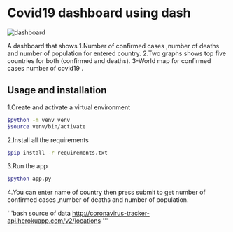 # Covid19 dashboard using dash

![dashboard](../res/covid19_dashboard.png)

A dashboard that shows 
1.Number of confirmed cases ,number of deaths and number of population for entered country.
2.Two graphs shows top five  countries for both (confirmed and deaths).
3-World map for confirmed cases number of covid19 .

## Usage and installation

1.Create and activate a virtual environment

```bash
$python -m venv venv
$source venv/bin/activate
```

2.Install all the requirements

```bash
$pip install -r requirements.txt
```

3.Run the app

```bash
$python app.py
```
4.You can enter name of country then press submit to get number of confirmed cases
,number of deaths and number of population.

'''bash
source of data 
http://coronavirus-tracker-api.herokuapp.com/v2/locations
'''